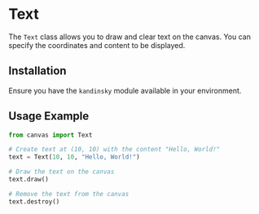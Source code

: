 # Text

The `Text` class allows you to draw and clear text on the canvas. You can specify the coordinates and content to be displayed.

## Installation

Ensure you have the `kandinsky` module available in your environment.

## Usage Example

```python
from canvas import Text

# Create text at (10, 10) with the content "Hello, World!"
text = Text(10, 10, "Hello, World!")

# Draw the text on the canvas
text.draw()

# Remove the text from the canvas
text.destroy()
